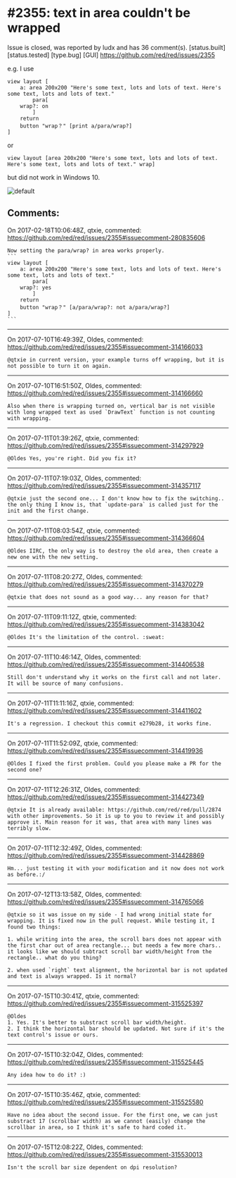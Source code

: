 
#2355: text in area couldn't be wrapped
================================================================================
Issue is closed, was reported by ludx and has 36 comment(s).
[status.built] [status.tested] [type.bug] [GUI]
<https://github.com/red/red/issues/2355>

e.g. I use
```
view layout [
    a: area 200x200 "Here's some text, lots and lots of text. Here's some text, lots and lots of text."
        para[
    wrap?: on
        ]
    return
    button "wrap？" [print a/para/wrap?]
]
```
or
```
view layout [area 200x200 "Here's some text, lots and lots of text. Here's some text, lots and lots of text." wrap]
```
but did not work in Windows 10.

![default](https://cloud.githubusercontent.com/assets/1643434/20864184/d987b9ea-ba20-11e6-8983-33c53d9ff646.png)



Comments:
--------------------------------------------------------------------------------

On 2017-02-18T10:06:48Z, qtxie, commented:
<https://github.com/red/red/issues/2355#issuecomment-280835606>

    Now setting the para/wrap? in area works properly.
    ```
    view layout [
        a: area 200x200 "Here's some text, lots and lots of text. Here's some text, lots and lots of text."
            para[
        wrap?: yes
            ]
        return
        button "wrap？" [a/para/wrap?: not a/para/wrap?]
    ]
    ```

--------------------------------------------------------------------------------

On 2017-07-10T16:49:39Z, Oldes, commented:
<https://github.com/red/red/issues/2355#issuecomment-314166033>

    @qtxie in current version, your example turns off wrapping, but it is not possible to turn it on again.

--------------------------------------------------------------------------------

On 2017-07-10T16:51:50Z, Oldes, commented:
<https://github.com/red/red/issues/2355#issuecomment-314166660>

    Also when there is wrapping turned on, vertical bar is not visible with long wrapped text as used `DrawText` function is not counting with wrapping.

--------------------------------------------------------------------------------

On 2017-07-11T01:39:26Z, qtxie, commented:
<https://github.com/red/red/issues/2355#issuecomment-314297929>

    @Oldes Yes, you're right. Did you fix it?

--------------------------------------------------------------------------------

On 2017-07-11T07:19:03Z, Oldes, commented:
<https://github.com/red/red/issues/2355#issuecomment-314357117>

    @qtxie just the second one... I don't know how to fix the switching.. the only thing I know is, that `update-para` is called just for the init and the first change.

--------------------------------------------------------------------------------

On 2017-07-11T08:03:54Z, qtxie, commented:
<https://github.com/red/red/issues/2355#issuecomment-314366604>

    @Oldes IIRC, the only way is to destroy the old area, then create a new one with the new setting.

--------------------------------------------------------------------------------

On 2017-07-11T08:20:27Z, Oldes, commented:
<https://github.com/red/red/issues/2355#issuecomment-314370279>

    @qtxie that does not sound as a good way... any reason for that?

--------------------------------------------------------------------------------

On 2017-07-11T09:11:12Z, qtxie, commented:
<https://github.com/red/red/issues/2355#issuecomment-314383042>

    @Oldes It's the limitation of the control. :sweat: 

--------------------------------------------------------------------------------

On 2017-07-11T10:46:14Z, Oldes, commented:
<https://github.com/red/red/issues/2355#issuecomment-314406538>

    Still don't understand why it works on the first call and not later. It will be source of many confusions.

--------------------------------------------------------------------------------

On 2017-07-11T11:11:16Z, qtxie, commented:
<https://github.com/red/red/issues/2355#issuecomment-314411602>

    It's a regression. I checkout this commit e279b28, it works fine.
    
    

--------------------------------------------------------------------------------

On 2017-07-11T11:52:09Z, qtxie, commented:
<https://github.com/red/red/issues/2355#issuecomment-314419936>

    @Oldes I fixed the first problem. Could you please make a PR for the second one?

--------------------------------------------------------------------------------

On 2017-07-11T12:26:31Z, Oldes, commented:
<https://github.com/red/red/issues/2355#issuecomment-314427349>

    @qtxie It is already available: https://github.com/red/red/pull/2874 with other improvements. So it is up to you to review it and possibly approve it. Main reason for it was, that area with many lines was terribly slow.

--------------------------------------------------------------------------------

On 2017-07-11T12:32:49Z, Oldes, commented:
<https://github.com/red/red/issues/2355#issuecomment-314428869>

    Hm... just testing it with your modification and it now does not work as before.:/

--------------------------------------------------------------------------------

On 2017-07-12T13:13:58Z, Oldes, commented:
<https://github.com/red/red/issues/2355#issuecomment-314765066>

    @qtxie so it was issue on my side - I had wrong initial state for wrapping. It is fixed now in the pull request. While testing it, I found two things:
    
    1. while writing into the area, the scroll bars does not appear with the first char out of area rectangle... but needs a few more chars.. it looks like we should subtract scroll bar width/height from the rectangle.. what do you thing?
    
    2. when used `right` text alignment, the horizontal bar is not updated and text is always wrapped. Is it normal?

--------------------------------------------------------------------------------

On 2017-07-15T10:30:41Z, qtxie, commented:
<https://github.com/red/red/issues/2355#issuecomment-315525397>

    @Oldes 
    1. Yes. It's better to substract scroll bar width/height.
    2. I think the horizontal bar should be updated. Not sure if it's the text control's issue or ours.

--------------------------------------------------------------------------------

On 2017-07-15T10:32:04Z, Oldes, commented:
<https://github.com/red/red/issues/2355#issuecomment-315525445>

    Any idea how to do it? :)

--------------------------------------------------------------------------------

On 2017-07-15T10:35:46Z, qtxie, commented:
<https://github.com/red/red/issues/2355#issuecomment-315525580>

    Have no idea about the second issue. For the first one, we can just substract 17 (scrollbar width) as we cannot (easily) change the scrollbar in area, so I think it's safe to hard coded it.

--------------------------------------------------------------------------------

On 2017-07-15T12:08:22Z, Oldes, commented:
<https://github.com/red/red/issues/2355#issuecomment-315530013>

    Isn't the scroll bar size dependent on dpi resolution?


